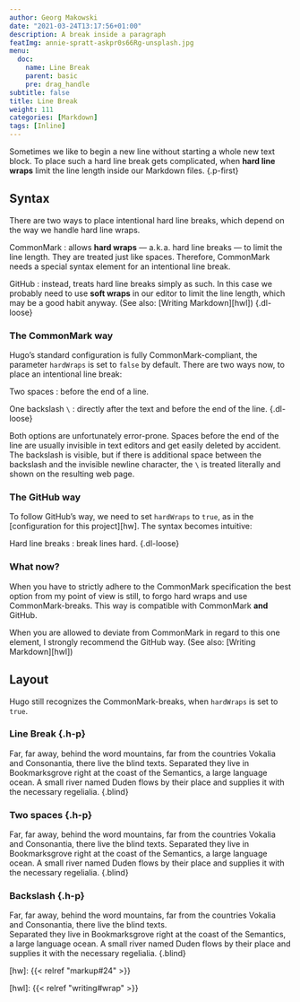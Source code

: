 ```yaml
---
author: Georg Makowski
date: "2021-03-24T13:17:56+01:00"
description: A break inside a paragraph
featImg: annie-spratt-askpr0s66Rg-unsplash.jpg
menu:
  doc:
    name: Line Break
    parent: basic
    pre: drag_handle
subtitle: false
title: Line Break
weight: 111
categories: [Markdown]
tags: [Inline]
---
```


Sometimes we like to begin a new line without starting a whole new text block. To place such a hard line break gets complicated, when **hard line wraps** limit the line length inside our Markdown files.
{.p-first} <!--more-->

## Syntax

There are two ways to place intentional hard line breaks, which depend on the way we handle hard line wraps.

CommonMark
: allows **hard wraps** — a.&hairsp;k.&hairsp;a. hard line breaks — to limit the line length. They are treated just like spaces. Therefore, CommonMark needs a special syntax element for an intentional line break.

GitHub
: instead, treats hard line breaks simply as such. In this case we probably need to use **soft wraps** in our editor to limit the line length, which may be a good habit anyway. (See also: [Writing Markdown][hwl])
{.dl-loose}

### The CommonMark way

Hugo’s standard configuration is fully CommonMark-compliant, the parameter `hardWraps` is set to `false` by default. There are two ways now, to place an intentional line break:

Two spaces
: before the end of a line.

One backslash `\`
: directly after the text and before the end of the line.
{.dl-loose}

Both options are unfortunately error-prone. Spaces before the end of the line are usually invisible in text editors and get easily deleted by accident. The backslash is visible, but if there is additional space between the backslash and the invisible newline character, the `\` is treated literally and shown on the resulting web page.

### The GitHub way

To follow GitHub’s way, we need to set `hardWraps` to `true`, as in the [configuration for this project][hw]. The syntax becomes intuitive:

Hard line breaks
: break lines hard.
{.dl-loose}

### What now?

When you have to strictly adhere to the CommonMark specification the best option from my point of view is still, to forgo hard wraps and use CommonMark-breaks. This way is compatible with CommonMark **and** GitHub.

When you are allowed to deviate from CommonMark in regard to this one element, I strongly recommend the GitHub way. (See also: [Writing Markdown][hwl])

## Layout

Hugo still recognizes the CommonMark-breaks, when `hardWraps` is set to `true`.

### Line Break {.h-p}

Far, far away, behind the word mountains, far from the countries Vokalia and Consonantia, there live the blind texts.
Separated they live in Bookmarksgrove right at the coast of the Semantics, a large language ocean. A small river named Duden flows by their place and supplies it with the necessary regelialia.
{.blind}

### Two spaces {.h-p}
Far, far away, behind the word mountains, far from the countries Vokalia and Consonantia, there live the blind texts.
Separated they live in Bookmarksgrove right at the coast of the Semantics, a large language ocean. A small river named Duden flows by their place and supplies it with the necessary regelialia.
{.blind}

### Backslash {.h-p}
Far, far away, behind the word mountains, far from the countries Vokalia and Consonantia, there live the blind texts.\
Separated they live in Bookmarksgrove right at the coast of the Semantics, a large language ocean. A small river named Duden flows by their place and supplies it with the necessary regelialia.
{.blind}

[hw]: {{< relref "markup#24" >}}

[hwl]: {{< relref "writing#wrap" >}}
